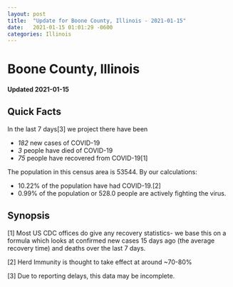 ```yaml
---
layout: post
title:  "Update for Boone County, Illinois - 2021-01-15"
date:   2021-01-15 01:01:29 -0600
categories: Illinois
---
```


# Boone County, Illinois
#### Updated 2021-01-15

## Quick Facts

In the last 7 days[3] we project there have been
- *182* new cases of COVID-19
- *3* people have died of COVID-19
- *75* people have recovered from COVID-19[1]

The population in this census area is 53544. By our calculations:
- 10.22% of the population have had COVID-19.[2]
- 0.99% of the population or 528.0 people are actively fighting the virus.

## Synopsis




[1] Most US CDC offices do give any recovery statistics- we base this on a formula which looks at confirmed new cases
15 days ago (the average recovery time) and deaths over the last 7 days.

[2] Herd Immunity is thought to take effect at around ~70-80%

[3] Due to reporting delays, this data may be incomplete.
 
    